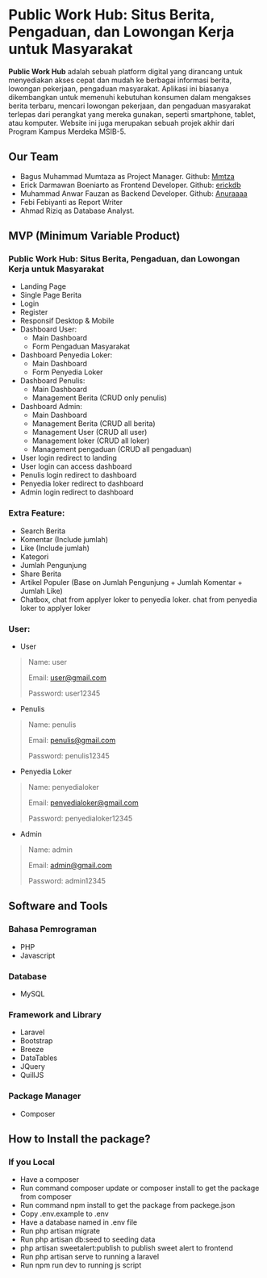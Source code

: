 # Public Work Hub: Situs Berita, Pengaduan, dan Lowongan Kerja untuk Masyarakat

<strong>Public Work Hub</strong> adalah sebuah platform digital yang dirancang untuk menyediakan akses cepat dan mudah ke berbagai informasi berita, lowongan pekerjaan, pengaduan masyarakat. Aplikasi ini biasanya dikembangkan untuk memenuhi kebutuhan konsumen dalam mengakses berita terbaru, mencari lowongan pekerjaan, dan pengaduan masyarakat terlepas dari perangkat yang mereka gunakan, seperti smartphone, tablet, atau komputer. Website ini juga merupakan sebuah projek akhir dari Program Kampus Merdeka MSIB-5.

## Our Team
- Bagus Muhammad Mumtaza as Project Manager. Github: [Mmtza](https://github.com/Mmtza)
- Erick Darmawan Boeniarto as Frontend Developer. Github: [erickdb](https://github.com/erickdb)
- Muhammad Anwar Fauzan as Backend Developer. Github: [Anuraaaa](https://github.com/Anuraaaa)
- Febi Febiyanti as Report Writer 
- Ahmad Riziq as Database Analyst.

## MVP (Minimum Variable Product)
### Public Work Hub: Situs Berita, Pengaduan, dan Lowongan Kerja untuk Masyarakat
- Landing Page
- Single Page Berita
- Login
- Register
- Responsif Desktop & Mobile
- Dashboard User:
	- Main Dashboard
	- Form Pengaduan Masyarakat
- Dashboard Penyedia Loker:
	- Main Dashboard
	- Form Penyedia Loker
- Dashboard Penulis:
    - Main Dashboard
    - Management Berita (CRUD only penulis)
- Dashboard Admin:
	- Main Dashboard
	- Management Berita (CRUD all berita)
	- Management User (CRUD all user)
	- Management loker (CRUD all loker)
	- Management pengaduan (CRUD all pengaduan)
- User login redirect to landing
- User login can access dashboard
- Penulis login redirect to dashboard
- Penyedia loker redirect to dashboard
- Admin login redirect to dashboard

### Extra Feature:
- Search Berita
- Komentar (Include jumlah)
- Like (Include jumlah)
- Kategori
- Jumlah Pengunjung
- Share Berita
- Artikel Populer (Base on Jumlah Pengunjung + Jumlah Komentar + Jumlah Like)
- Chatbox, chat from applyer loker to penyedia loker. chat from penyedia loker to applyer loker

### User: 
- User
> Name: user
>
> Email: user@gmail.com
>
> Password: user12345
- Penulis
> Name: penulis
>
> Email: penulis@gmail.com
>
> Password: penulis12345
- Penyedia Loker
> Name: penyedialoker
>
> Email: penyedialoker@gmail.com
>
> Password: penyedialoker12345
- Admin
> Name: admin
>
> Email: admin@gmail.com
>
> Password: admin12345

## Software and Tools
### Bahasa Pemrograman
- PHP
- Javascript

### Database
- MySQL

### Framework and Library
- Laravel
- Bootstrap
- Breeze
- DataTables
- JQuery
- QuillJS

### Package Manager
- Composer

## How to Install the package?

### If you Local
- Have a composer
- Run command composer update or composer install to get the package from composer
- Run command npm install to get the package from packege.json
- Copy .env.example to .env
- Have a database named in .env file
- Run php artisan migrate
- Run php artisan db:seed to seeding data
- php artisan sweetalert:publish to publish sweet alert to frontend 
- Run php artisan serve to running a laravel
- Run npm run dev to running js script
